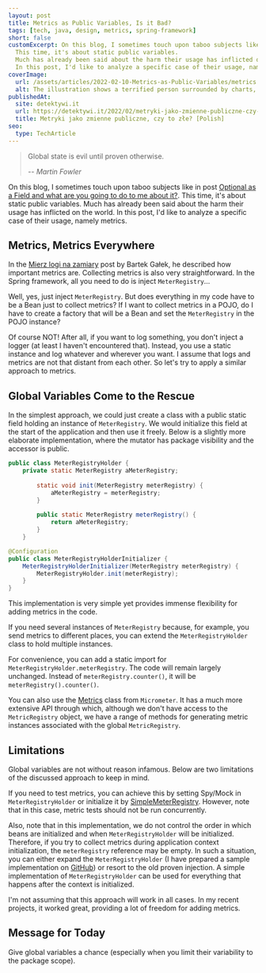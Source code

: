```yaml
---
layout: post
title: Metrics as Public Variables, Is it Bad?
tags: [tech, java, design, metrics, spring-framework]
short: false
customExcerpt: On this blog, I sometimes touch upon taboo subjects like in post *Optional as a Field and what are you going to do to me about it?*
  This time, it's about static public variables.
  Much has already been said about the harm their usage has inflicted on the world.
  In this post, I'd like to analyze a specific case of their usage, namely metrics...
coverImage:
  url: /assets/articles/2022-02-10-Metrics-as-Public-Variables/metrics.png
  alt: The illustration shows a terrified person surrounded by charts, metrics and terms such as metrics, public variables, getter and setter
publishedAt:
  site: detektywi.it
  url: https://detektywi.it/2022/02/metryki-jako-zmienne-publiczne-czy-to-zle/
  title: Metryki jako zmienne publiczne, czy to złe? [Polish]
seo:
  type: TechArticle
---
```


> Global state is evil until proven otherwise.
> 
> -- <cite>Martin Fowler</cite>

On this blog, I sometimes touch upon taboo subjects like in post [Optional as a Field and what are you going to do to me about it?](http://chi.pl/2018/08/19/Optional-as-a-field-and-what-are-you-going-to-do-to-me-about-it.html).
This time, it's about static public variables.
Much has already been said about the harm their usage has inflicted on the world.
In this post, I'd like to analyze a specific case of their usage, namely metrics.

## Metrics, Metrics Everywhere

In the [Mierz logi na zamiary](https://detektywi.it/2019/07/mierz-logi-na-zamiary/) post by Bartek Gałek, he described how important metrics are.
Collecting metrics is also very straightforward.
In the Spring framework, all you need to do is inject `MeterRegistry`...

Well, yes, just inject `MeterRegistry`.
But does everything in my code have to be a Bean just to collect metrics?
If I want to collect metrics in a POJO, do I have to create a factory that will be a Bean and set the `MeterRegistry` in the POJO instance?

Of course NOT!
After all, if you want to log something, you don't inject a logger (at least I haven't encountered that).
Instead, you use a static instance and log whatever and wherever you want.
I assume that logs and metrics are not that distant from each other.
So let's try to apply a similar approach to metrics.

## Global Variables Come to the Rescue

In the simplest approach, we could just create a class with a public static field holding an instance of `MeterRegistry`.
We would initialize this field at the start of the application and then use it freely.
Below is a slightly more elaborate implementation, where the mutator has package visibility and the accessor is public.

```java
public class MeterRegistryHolder {
    private static MeterRegistry aMeterRegistry;
    
        static void init(MeterRegistry meterRegistry) {
            aMeterRegistry = meterRegistry;
        }
    
        public static MeterRegistry meterRegistry() {
            return aMeterRegistry;
        }
    }
```

```java
@Configuration
public class MeterRegistryHolderInitializer {
    MeterRegistryHolderInitializer(MeterRegistry meterRegistry) {
        MeterRegistryHolder.init(meterRegistry);
    }
}
```

This implementation is very simple yet provides immense flexibility for adding metrics in the code.

If you need several instances of `MeterRegistry` because, for example, you send metrics to different places, you can extend the `MeterRegistryHolder` class to hold multiple instances.

For convenience, you can add a static import for `MeterRegistryHolder.meterRegistry`.
The code will remain largely unchanged.
Instead of `meterRegistry.counter()`, it will be `meterRegistry().counter()`.

You can also use the [Metrics](https://javadoc.io/doc/io.micrometer/micrometer-core/latest/io/micrometer/core/instrument/Metrics.html) class from `Micrometer`.
It has a much more extensive API through which, although we don't have access to the `MetricRegistry` object, we have a range of methods for generating metric instances associated with the global `MetricRegistry`.

## Limitations

Global variables are not without reason infamous.
Below are two limitations of the discussed approach to keep in mind.

If you need to test metrics, you can achieve this by setting Spy/Mock in `MeterRegistryHolder`
or initialize it by [SimpleMeterRegistry](https://www.javadoc.io/doc/io.micrometer/micrometer-core/1.0.6/io/micrometer/core/instrument/simple/SimpleMeterRegistry.html).
However, note that in this case, metric tests should not be run concurrently.

Also, note that in this implementation, we do not control the order in which beans are initialized and when `MeterRegistryHolder` will be initialized.
Therefore, if you try to collect metrics during application context initialization, the `meterRegistry` reference may be empty.
In such a situation, you can either expand the `MeterRegistryHolder` (I have prepared a sample implementation on [GitHub](https://github.com/tfij/MeterRegistryHolder)) or resort to the old proven injection.
A simple implementation of `MeterRegistryHolder` can be used for everything that happens after the context is initialized.

I'm not assuming that this approach will work in all cases.
In my recent projects, it worked great, providing a lot of freedom for adding metrics.

## Message for Today

Give global variables a chance (especially when you limit their variability to the package scope).
